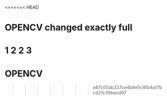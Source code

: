 <<<<<<< HEAD
# OPENCV changed exactly full

1
2
2
3
=======
# OPENCV
>>>>>>> a87c00ab337ce4b8e5c8fb4a17bcd21c39becd97
